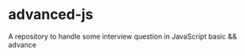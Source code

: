 # advanced-js
A repository to handle some interview question in JavaScript basic &amp;&amp; advance
